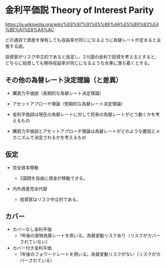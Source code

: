 # 金利平価説 Theory of Interest Parity

https://ja.wikipedia.org/wiki/%E9%87%91%E5%88%A9%E5%B9%B3%E4%BE%A1%E8%AA%AC

どの通貨で資産を保有しても収益率が同じになるように為替レートが定まると主張する説。

投資家がリスク中立的であると仮定し、2カ国の金利で投資を考えるとすると、どちらに投資しても期待収益率が同じになるような水準に落ち着くとする。

## その他の為替レート決定理論（と差異）

* 購買力平価説（長期的な為替レート決定理論）
* アセットアプローチ理論（短期的な為替レート決定理論）

* 金利平価説は現在の為替レートに対して将来の為替レートがどう動くかを考えるもの
* 購買力平価説とアセットアプローチ理論は為替レートがどのような要因とメカニズムで決定されるかを考えるもの

## 仮定

* 完全資本移動
  * 2国間を自由に資金が移動できる。

* 内外資産完全代替
  * 投資家はリスク中立的である。
  
## カバー
* カバーなし金利平価
  * 1年後の直物為替レートを用いる。為替変動リスクあり（リスクがカバーされていない）
* カバー付き金利平価
  * 1年後のフォワードレートを用いる。為替変動リスクがない（リスクがカバーされている）
